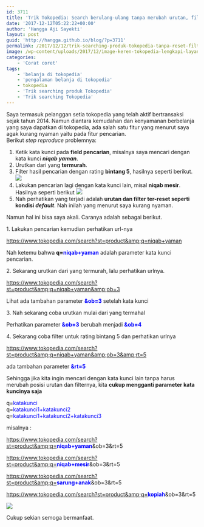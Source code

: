 ```yaml
---
id: 3711
title: 'Trik Tokopedia: Search berulang-ulang tanpa merubah urutan, filter dan kategorinya'
date: '2017-12-12T05:22:22+00:00'
author: 'Hangga Aji Sayekti'
layout: post
guid: 'http://hangga.github.io/blog/?p=3711'
permalink: /2017/12/12/trik-searching-produk-tokopedia-tanpa-reset-filter-dan-urutannya/
image: /wp-content/uploads/2017/12/image-keren-tokopedia-lengkapi-layanan-pembelian-pulsa-miliknya-dengan-pengisian-saldo-platform-game.jpg
categories:
    - 'Corat coret'
tags:
    - 'belanja di tokopedia'
    - 'pengalaman belanja di tokopedia'
    - tokopedia
    - 'Trik searching produk Tokopedia'
    - 'Trik searching Tokopedia'
---
```


Saya termasuk pelanggan setia tokopedia yang telah aktif bertransaksi sejak tahun 2014. Namun diantara kemudahan dan kenyamanan berbelanja yang saya dapatkan di tokopedia, ada salah satu fitur yang menurut saya agak kurang nyaman yaitu pada fitur pencarian.  
Berikut *step reproduce* problemnya:

1. Ketik kata kunci pada **field pencarian**, misalnya saya mencari dengan kata kunci ***niqab yaman***.
2. Urutkan dari yang **termurah**.
3. Filter hasil pencarian dengan rating **bintang 5**, hasilnya seperti berikut.![](http://hangga.github.io/blog1/wp-content/uploads/2017/12/niqab-yaman-urut-700x394.png)
4. Lakukan pencarian lagi dengan kata kunci lain, misal **niqab mesir**. Hasilnya seperti berikut ![](http://hangga.github.io/blog1/wp-content/uploads/2017/12/niqab-mesir-reset-urut-filter-700x394.png)
5. Nah perhatikan yang terjadi adalah **urutan dan filter ter-reset seperti kondisi *default***. Nah inilah yang menurut saya kurang nyaman.

Namun hal ini bisa saya akali. Caranya adalah sebagai berikut.

1\. Lakukan pencarian kemudian perhatikan url-nya

<span style="color: #0000ff;">https://www.tokopedia.com/search?st=product&amp;q=niqab+yaman</span>

Nah ketemu bahwa <span style="color: #0000ff;">**<span style="color: #000000;">q=</span>niqab+yaman**</span> adalah parameter kata kunci pencarian.

2\. Sekarang urutkan dari yang termurah, lalu perhatikan urlnya.

<span style="color: #0000ff;">https://www.tokopedia.com/search?st=product&amp;q=niqab+yaman&amp;ob=3</span>

Lihat ada tambahan parameter <span style="color: #0000ff;">**&amp;ob=3**</span> setelah kata kunci

3\. Nah sekarang coba urutkan mulai dari yang termahal

Perhatikan parameter <span style="color: #0000ff;">**&amp;ob=3**</span> berubah menjadi <span style="color: #0000ff;">**&amp;ob=4**</span>

4\. Sekarang coba filter untuk rating bintang 5 dan perhatikan urlnya

<span style="color: #0000ff;">https://www.tokopedia.com/search?st=product&amp;q=niqab+yaman&amp;ob=3&amp;rt=5</span>

ada tambahan parameter <span style="color: #0000ff;">**&amp;rt=5**</span>

Sehingga jika kita ingin mencari dengan kata kunci lain tanpa harus merubah posisi urutan dan filternya, kita **cukup mengganti parameter kata kuncinya saja**

<span style="color: #0000ff;"><span style="color: #000000;">q=</span>katakunci</span>  
<span style="color: #0000ff;"><span style="color: #000000;"> q=</span>katakunci1+katakunci2</span>  
<span style="color: #0000ff;"><span style="color: #000000;"> q=</span>katakunci1+katakunci2+katakunci3</span>

misalnya :

https://www.tokopedia.com/search?st=product&amp;q=<span style="color: #0000ff;">**niqab+yaman**</span>&amp;ob=3&amp;rt=5

https://www.tokopedia.com/search?st=product&amp;q=<span style="color: #0000ff;">**niqab+mesir**</span>&amp;ob=3&amp;rt=5

https://www.tokopedia.com/search?st=product&amp;q=<span style="color: #0000ff;">**sarung+anak**</span>&amp;ob=3&amp;rt=5

https://www.tokopedia.com/search?st=product&amp;q=<span style="color: #0000ff;">**kopiah**</span>&amp;ob=3&amp;rt=5

![](http://hangga.github.io/blog1/wp-content/uploads/2017/12/searching-tokopedia-edited-700x220.png)

Cukup sekian semoga bermanfaat.